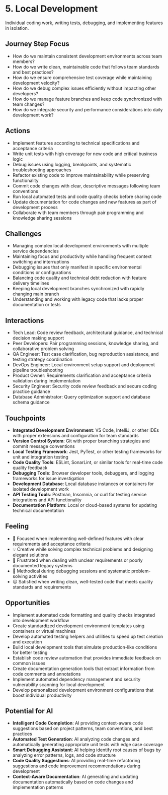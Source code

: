 # 5. Local Development

Individual coding work, writing tests, debugging, and implementing features in isolation.

## Journey Step Focus

- How do we maintain consistent development environments across team members?
- How do we write clean, maintainable code that follows team standards and best practices?
- How do we ensure comprehensive test coverage while maintaining development velocity?
- How do we debug complex issues efficiently without impacting other developers?
- How do we manage feature branches and keep code synchronized with team changes?
- How do we integrate security and performance considerations into daily development work?

## Actions

- Implement features according to technical specifications and acceptance criteria
- Write unit tests with high coverage for new code and critical business logic
- Debug issues using logging, breakpoints, and systematic troubleshooting approaches
- Refactor existing code to improve maintainability while preserving functionality
- Commit code changes with clear, descriptive messages following team conventions
- Run local automated tests and code quality checks before sharing code
- Update documentation for code changes and new features as part of development process
- Collaborate with team members through pair programming and knowledge sharing sessions

## Challenges

- Managing complex local development environments with multiple service dependencies
- Maintaining focus and productivity while handling frequent context switching and interruptions
- Debugging issues that only manifest in specific environmental conditions or configurations
- Balancing code quality and technical debt reduction with feature delivery timelines
- Keeping local development branches synchronized with rapidly changing main branch
- Understanding and working with legacy code that lacks proper documentation or tests

## Interactions

- Tech Lead: Code review feedback, architectural guidance, and technical decision making support
- Peer Developers: Pair programming sessions, knowledge sharing, and collaborative problem solving
- QA Engineer: Test case clarification, bug reproduction assistance, and testing strategy coordination
- DevOps Engineer: Local environment setup support and deployment pipeline troubleshooting
- Product Owner: Requirements clarification and acceptance criteria validation during implementation
- Security Engineer: Security code review feedback and secure coding practice guidance
- Database Administrator: Query optimization support and database schema guidance

## Touchpoints

- **Integrated Development Environment**: VS Code, IntelliJ, or other IDEs with proper extensions and configuration for team standards
- **Version Control System**: Git with proper branching strategies and commit message conventions
- **Local Testing Framework**: Jest, PyTest, or other testing frameworks for unit and integration testing
- **Code Quality Tools**: ESLint, SonarLint, or similar tools for real-time code quality feedback
- **Debugging Tools**: Browser developer tools, debuggers, and logging frameworks for issue investigation
- **Development Database**: Local database instances or containers for isolated development work
- **API Testing Tools**: Postman, Insomnia, or curl for testing service integrations and API functionality
- **Documentation Platform**: Local or cloud-based systems for updating technical documentation

## Feeling

- 🎯 Focused when implementing well-defined features with clear requirements and acceptance criteria
- 💡 Creative while solving complex technical problems and designing elegant solutions
- 😤 Frustrated when dealing with unclear requirements or poorly documented legacy systems
- 🔧 Methodical during debugging sessions and systematic problem-solving activities
- 😌 Satisfied when writing clean, well-tested code that meets quality standards and requirements

## Opportunities

- Implement automated code formatting and quality checks integrated into development workflow
- Create standardized development environment templates using containers or virtual machines
- Develop automated testing helpers and utilities to speed up test creation and execution
- Build local development tools that simulate production-like conditions for better testing
- Establish code review automation that provides immediate feedback on common issues
- Create documentation generation tools that extract information from code comments and annotations
- Implement automated dependency management and security vulnerability scanning for local development
- Develop personalized development environment configurations that boost individual productivity

## Potential for AI

- **Intelligent Code Completion**: AI providing context-aware code suggestions based on project patterns, team conventions, and best practices
- **Automated Test Generation**: AI analyzing code changes and automatically generating appropriate unit tests with edge case coverage
- **Smart Debugging Assistant**: AI helping identify root causes of bugs by analyzing error patterns, logs, and code structure
- **Code Quality Suggestions**: AI providing real-time refactoring suggestions and code improvement recommendations during development
- **Context-Aware Documentation**: AI generating and updating documentation automatically based on code changes and implementation patterns